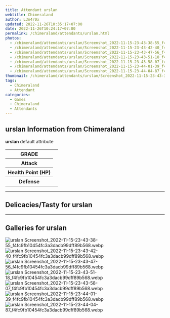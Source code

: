 ```yaml
---
title: Attendant urslan
webtitle: Chimeraland
author: L3n4r0x
updated: 2022-11-26T10:35:17+07:00
date: 2022-11-26T10:24:17+07:00
permalink: /chimeraland/attendants/urslan.html
photos:
  - /chimeraland/attendants/urslan/Screenshot_2022-11-15-23-43-38-55_f4fc9fb10454fc3a3dacb99dff89b568.webp
  - /chimeraland/attendants/urslan/Screenshot_2022-11-15-23-43-42-40_f4fc9fb10454fc3a3dacb99dff89b568.webp
  - /chimeraland/attendants/urslan/Screenshot_2022-11-15-23-43-47-56_f4fc9fb10454fc3a3dacb99dff89b568.webp
  - /chimeraland/attendants/urslan/Screenshot_2022-11-15-23-43-51-18_f4fc9fb10454fc3a3dacb99dff89b568.webp
  - /chimeraland/attendants/urslan/Screenshot_2022-11-15-23-43-58-07_f4fc9fb10454fc3a3dacb99dff89b568.webp
  - /chimeraland/attendants/urslan/Screenshot_2022-11-15-23-44-01-39_f4fc9fb10454fc3a3dacb99dff89b568.webp
  - /chimeraland/attendants/urslan/Screenshot_2022-11-15-23-44-04-87_f4fc9fb10454fc3a3dacb99dff89b568.webp
thumbnail: /chimeraland/attendants/urslan/Screenshot_2022-11-15-23-43-38-55_f4fc9fb10454fc3a3dacb99dff89b568.webp
tags:
  - Chimeraland
  - Attendant
categories:
  - Games
  - Chimeraland
  - Attendants
---
```


<section id="bootstrap-wrapper"><link rel="stylesheet" href="https://rawcdn.githack.com/dimaslanjaka/Web-Manajemen/0c3b5aa1813bd4abcd2c11bf3e37928b15c28664/css/bootstrap-5-3-0-alpha3-wrapper.css"/><h2 id="attribute">urslan Information from Chimeraland</h2><p><b>urslan</b> default attribute <table><tr><th>GRADE</th><td></td></tr><tr><th>Attack</th><td></td></tr><tr><th>Health Point (HP)</th><td></td></tr><tr><th>Defense</th><td></td></tr></table></p><hr/><h2 id="delicacies">Delicacies/Tasty for urslan</h2><div class="text-white bg-dark"></div><hr/><div id="gallery"><h2>Galleries for urslan</h2><div class="row"><div class="col-lg-6 col-12"><img src="/chimeraland/attendants/urslan/Screenshot_2022-11-15-23-43-38-55_f4fc9fb10454fc3a3dacb99dff89b568.webp" alt="urslan Screenshot_2022-11-15-23-43-38-55_f4fc9fb10454fc3a3dacb99dff89b568.webp"/></div><div class="col-lg-6 col-12"><img src="/chimeraland/attendants/urslan/Screenshot_2022-11-15-23-43-42-40_f4fc9fb10454fc3a3dacb99dff89b568.webp" alt="urslan Screenshot_2022-11-15-23-43-42-40_f4fc9fb10454fc3a3dacb99dff89b568.webp"/></div><div class="col-lg-6 col-12"><img src="/chimeraland/attendants/urslan/Screenshot_2022-11-15-23-43-47-56_f4fc9fb10454fc3a3dacb99dff89b568.webp" alt="urslan Screenshot_2022-11-15-23-43-47-56_f4fc9fb10454fc3a3dacb99dff89b568.webp"/></div><div class="col-lg-6 col-12"><img src="/chimeraland/attendants/urslan/Screenshot_2022-11-15-23-43-51-18_f4fc9fb10454fc3a3dacb99dff89b568.webp" alt="urslan Screenshot_2022-11-15-23-43-51-18_f4fc9fb10454fc3a3dacb99dff89b568.webp"/></div><div class="col-lg-6 col-12"><img src="/chimeraland/attendants/urslan/Screenshot_2022-11-15-23-43-58-07_f4fc9fb10454fc3a3dacb99dff89b568.webp" alt="urslan Screenshot_2022-11-15-23-43-58-07_f4fc9fb10454fc3a3dacb99dff89b568.webp"/></div><div class="col-lg-6 col-12"><img src="/chimeraland/attendants/urslan/Screenshot_2022-11-15-23-44-01-39_f4fc9fb10454fc3a3dacb99dff89b568.webp" alt="urslan Screenshot_2022-11-15-23-44-01-39_f4fc9fb10454fc3a3dacb99dff89b568.webp"/></div><div class="col-lg-6 col-12"><img src="/chimeraland/attendants/urslan/Screenshot_2022-11-15-23-44-04-87_f4fc9fb10454fc3a3dacb99dff89b568.webp" alt="urslan Screenshot_2022-11-15-23-44-04-87_f4fc9fb10454fc3a3dacb99dff89b568.webp"/></div></div></div></section>